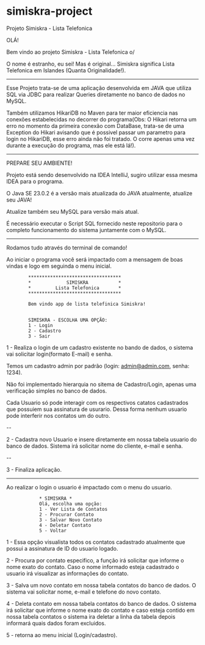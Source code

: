 # simiskra-project
Projeto Simiskra - Lista Telefonica


OLÁ!

Bem vindo ao projeto Simiskra - Lista Telefonica o/

O nome é estranho, eu sei! Mas é original... Simiskra significa Lista Telefonica
em Islandes (Quanta Originalidade!).





*******************************

Esse Projeto trata-se de uma aplicação desenvolvida em JAVA que utiliza SQL via
JDBC para realizar Queries diretamente no banco de dados no MySQL. 

Também utilizamos HikariDB no Maven para ter maior eficiencia nas conexões
estabelecidas no decorrer do programa(Obs: O Hikari retorna um erro no momento da primeira
conexão com DataBase, trata-se de uma Exception do Hikari avisando que é possivel passar um parametro
para login no HikariDB, esse erro ainda não foi tratado. O corre apenas uma vez durante a execução do
programa, mas ele está lá!).





************************

PREPARE SEU AMBIENTE!

Projeto está sendo desenvolvido na IDEA IntelliJ, sugiro utilizar essa mesma IDEA para o programa.     

O Java SE 23.0.2 é a versão mais atualizada do JAVA atualmente, atualize seu JAVA!

Atualize também seu MySQL para versão mais atual.

É necessário executar o Script SQL fornecido neste repositorio para o completo funcionamento
do sistema juntamente com o MySQL.

************************




Rodamos tudo através do terminal de comando!

Ao iniciar o programa você será impactado com a mensagem de boas vindas e logo em seguinda
o menu inicial.

            **********************************                    
            *             SIMISKRA           *
            *         Lista Telefonica       *
            **********************************
            
            Bem vindo app de lista telefinica Simiskra!


            SIMISKRA - ESCOLHA UMA OPÇÃO:
            1 - Login
            2 - Cadastro
            3 - Sair


1 - Realiza o login de um cadastro existente no bando de dados, o sistema vai solicitar
login(formato E-mail) e senha.

Temos um cadastro admin por padrão (login: admin@admin.com, senha: 1234).

Não foi implementado hierarquia no sitema de Cadastro/Login, apenas uma verificação simples no banco de dados.

Cada Usuario só pode interagir com os respectivos catatos cadastrados que possuiem sua 
assinatura de usurario. Dessa forma nenhum usuario pode interferir nos contatos um do outro.

--

2 - Cadastra novo Usuario e insere diretamente em nossa tabela usuario do banco de dados.
Sistema irá solicitar nome do cliente, e-mail e senha.

--

3 - Finaliza aplicação.

*******************************
Ao realizar o login o usuario é impactado com o menu do usuario.

                * SIMISKRA *
                Olá, escolha uma opção:
                1 - Ver Lista de Contatos
                2 - Procurar Contato
                3 - Salvar Novo Contato
                4 - Deletar Contato
                5 - Voltar


1 - Essa opção visualista todos os contatos cadastrado atualmente que possui a assinatura de ID do usuario logado.

2 - Procura por contato especifico, a função irá solicitar que informe o nome exato do contato. Caso o
nome informado esteja cadastrado o usuario irá visualizar as informações do contato.

3 - Salva um novo contato em nossa tabela contatos do banco de dados. O sistema vai
solicitar nome, e-mail e telefone do novo contato.

4 - Deleta contato em nossa tabela contatos do banco de dados. O sistema irá solicitar que informe o nome
exato do contato e caso esteja contido em nossa tabela contatos o sistema ira deletar a linha da tabela
depois informará quais dados foram excluidos.

5 - retorna ao menu inicial (Login/cadastro).









